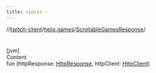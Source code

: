```yaml
---
title: <init> -
---
```

//[twitch-client](../../index.md)/[helix.games](../index.md)/[ScrollableGamesResponse](index.md)/[<init>](-init-.md)



# <init>  
[jvm]  
Content  
fun [<init>](-init-.md)(httpResponse: [HttpResponse](), httpClient: [HttpClient]())  



